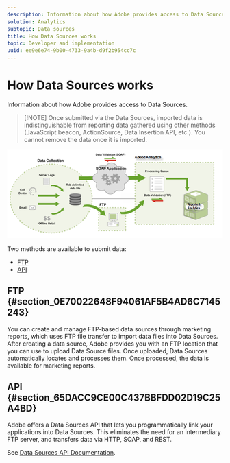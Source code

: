 ```yaml
---
description: Information about how Adobe provides access to Data Sources.
solution: Analytics
subtopic: Data sources
title: How Data Sources works
topic: Developer and implementation
uuid: ee9e6e74-9b00-4733-9a4b-d9f2b954cc7c
---
```


# How Data Sources works

Information about how Adobe provides access to Data Sources.

> [!NOTE] Once submitted via the Data Sources, imported data is indistinguishable from reporting data gathered using other methods (JavaScript beacon, ActionSource, Data Insertion API, etc.). You cannot remove the data once it is imported.

![](assets/data_sources_overview.png)

Two methods are available to submit data:

* [FTP](/help/import/c-data-sources/datasrc-how-data-sources-works.md#section_0E70022648F94061AF5B4AD6C7145243) 
* [API](/help/import/c-data-sources/datasrc-how-data-sources-works.md#section_65DACC9CE00C437BBFDD02D19C25A4BD)

## FTP {#section_0E70022648F94061AF5B4AD6C7145243}

You can create and manage FTP-based data sources through marketing reports, which uses FTP file transfer to import data files into Data Sources. After creating a data source, Adobe provides you with an FTP location that you can use to upload Data Source files. Once uploaded, Data Sources automatically locates and processes them. Once processed, the data is available for marketing reports.

## API {#section_65DACC9CE00C437BBFDD02D19C25A4BD}

Adobe offers a Data Sources API that lets you programmatically link your applications into Data Sources. This eliminates the need for an intermediary FTP server, and transfers data via HTTP, SOAP, and REST.

See [Data Sources API Documentation](https://marketing.adobe.com/developer/documentation/data-sources/c-data-sources-api).
